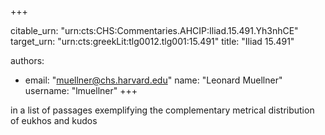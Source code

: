 +++


citable_urn: "urn:cts:CHS:Commentaries.AHCIP:Iliad.15.491.Yh3nhCE"
target_urn: "urn:cts:greekLit:tlg0012.tlg001:15.491"
title: "Iliad 15.491"

authors:
- email: "muellner@chs.harvard.edu"
  name: "Leonard Muellner"
  username: "lmuellner"
+++

<p>in a list of passages exemplifying the complementary metrical distribution of eukhos and kudos</p>